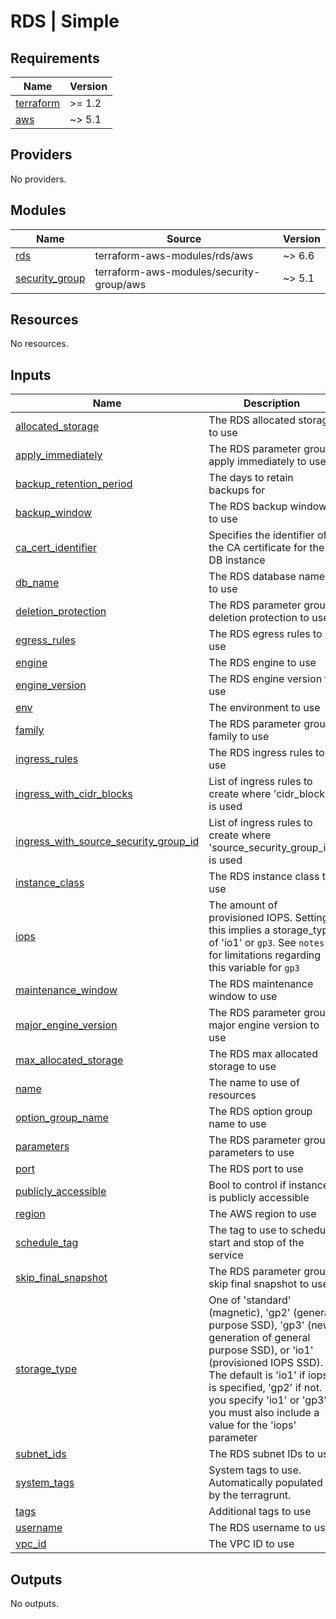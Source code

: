 # RDS | Simple

<!-- BEGINNING OF PRE-COMMIT-TERRAFORM DOCS HOOK -->
## Requirements

| Name | Version |
|------|---------|
| <a name="requirement_terraform"></a> [terraform](#requirement\_terraform) | >= 1.2 |
| <a name="requirement_aws"></a> [aws](#requirement\_aws) | ~> 5.1 |

## Providers

No providers.

## Modules

| Name | Source | Version |
|------|--------|---------|
| <a name="module_rds"></a> [rds](#module\_rds) | terraform-aws-modules/rds/aws | ~> 6.6 |
| <a name="module_security_group"></a> [security\_group](#module\_security\_group) | terraform-aws-modules/security-group/aws | ~> 5.1 |

## Resources

No resources.

## Inputs

| Name | Description | Type | Default | Required |
|------|-------------|------|---------|:--------:|
| <a name="input_allocated_storage"></a> [allocated\_storage](#input\_allocated\_storage) | The RDS allocated storage to use | `number` | n/a | yes |
| <a name="input_apply_immediately"></a> [apply\_immediately](#input\_apply\_immediately) | The RDS parameter group apply immediately to use | `bool` | `false` | no |
| <a name="input_backup_retention_period"></a> [backup\_retention\_period](#input\_backup\_retention\_period) | The days to retain backups for | `number` | `7` | no |
| <a name="input_backup_window"></a> [backup\_window](#input\_backup\_window) | The RDS backup window to use | `string` | `"03:00-06:00"` | no |
| <a name="input_ca_cert_identifier"></a> [ca\_cert\_identifier](#input\_ca\_cert\_identifier) | Specifies the identifier of the CA certificate for the DB instance | `string` | `"rds-ca-rsa2048-g1"` | no |
| <a name="input_db_name"></a> [db\_name](#input\_db\_name) | The RDS database name to use | `string` | n/a | yes |
| <a name="input_deletion_protection"></a> [deletion\_protection](#input\_deletion\_protection) | The RDS parameter group deletion protection to use | `bool` | `false` | no |
| <a name="input_egress_rules"></a> [egress\_rules](#input\_egress\_rules) | The RDS egress rules to use | `list(string)` | `[]` | no |
| <a name="input_engine"></a> [engine](#input\_engine) | The RDS engine to use | `string` | `"mysql"` | no |
| <a name="input_engine_version"></a> [engine\_version](#input\_engine\_version) | The RDS engine version to use | `string` | n/a | yes |
| <a name="input_env"></a> [env](#input\_env) | The environment to use | `string` | n/a | yes |
| <a name="input_family"></a> [family](#input\_family) | The RDS parameter group family to use | `string` | `null` | no |
| <a name="input_ingress_rules"></a> [ingress\_rules](#input\_ingress\_rules) | The RDS ingress rules to use | `list(string)` | `[]` | no |
| <a name="input_ingress_with_cidr_blocks"></a> [ingress\_with\_cidr\_blocks](#input\_ingress\_with\_cidr\_blocks) | List of ingress rules to create where 'cidr\_blocks' is used | `list(map(string))` | `[]` | no |
| <a name="input_ingress_with_source_security_group_id"></a> [ingress\_with\_source\_security\_group\_id](#input\_ingress\_with\_source\_security\_group\_id) | List of ingress rules to create where 'source\_security\_group\_id' is used | `list(map(string))` | `[]` | no |
| <a name="input_instance_class"></a> [instance\_class](#input\_instance\_class) | The RDS instance class to use | `string` | `"db.t3.micro"` | no |
| <a name="input_iops"></a> [iops](#input\_iops) | The amount of provisioned IOPS. Setting this implies a storage\_type of 'io1' or `gp3`. See `notes` for limitations regarding this variable for `gp3` | `number` | `null` | no |
| <a name="input_maintenance_window"></a> [maintenance\_window](#input\_maintenance\_window) | The RDS maintenance window to use | `string` | `"Sun:00:00-Sun:03:00"` | no |
| <a name="input_major_engine_version"></a> [major\_engine\_version](#input\_major\_engine\_version) | The RDS parameter group major engine version to use | `string` | `null` | no |
| <a name="input_max_allocated_storage"></a> [max\_allocated\_storage](#input\_max\_allocated\_storage) | The RDS max allocated storage to use | `number` | n/a | yes |
| <a name="input_name"></a> [name](#input\_name) | The name to use of resources | `string` | n/a | yes |
| <a name="input_option_group_name"></a> [option\_group\_name](#input\_option\_group\_name) | The RDS option group name to use | `string` | `null` | no |
| <a name="input_parameters"></a> [parameters](#input\_parameters) | The RDS parameter group parameters to use | `list(any)` | `[]` | no |
| <a name="input_port"></a> [port](#input\_port) | The RDS port to use | `string` | `"3306"` | no |
| <a name="input_publicly_accessible"></a> [publicly\_accessible](#input\_publicly\_accessible) | Bool to control if instance is publicly accessible | `bool` | `false` | no |
| <a name="input_region"></a> [region](#input\_region) | The AWS region to use | `string` | n/a | yes |
| <a name="input_schedule_tag"></a> [schedule\_tag](#input\_schedule\_tag) | The tag to use to schedule start and stop of the service | `map(string)` | `{}` | no |
| <a name="input_skip_final_snapshot"></a> [skip\_final\_snapshot](#input\_skip\_final\_snapshot) | The RDS parameter group skip final snapshot to use | `bool` | `false` | no |
| <a name="input_storage_type"></a> [storage\_type](#input\_storage\_type) | One of 'standard' (magnetic), 'gp2' (general purpose SSD), 'gp3' (new generation of general purpose SSD), or 'io1' (provisioned IOPS SSD). The default is 'io1' if iops is specified, 'gp2' if not. If you specify 'io1' or 'gp3' , you must also include a value for the 'iops' parameter | `string` | `"gp3"` | no |
| <a name="input_subnet_ids"></a> [subnet\_ids](#input\_subnet\_ids) | The RDS subnet IDs to use | `list(string)` | n/a | yes |
| <a name="input_system_tags"></a> [system\_tags](#input\_system\_tags) | System tags to use. Automatically populated by the terragrunt. | `map(string)` | `{}` | no |
| <a name="input_tags"></a> [tags](#input\_tags) | Additional tags to use | `map(string)` | `{}` | no |
| <a name="input_username"></a> [username](#input\_username) | The RDS username to use | `string` | n/a | yes |
| <a name="input_vpc_id"></a> [vpc\_id](#input\_vpc\_id) | The VPC ID to use | `string` | n/a | yes |

## Outputs

No outputs.
<!-- END OF PRE-COMMIT-TERRAFORM DOCS HOOK -->
